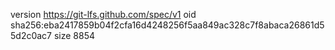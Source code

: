 version https://git-lfs.github.com/spec/v1
oid sha256:eba2417859b04f2cfa16d4248256f5aa849ac328c7f8abaca26861d55d2c0ac7
size 8854
